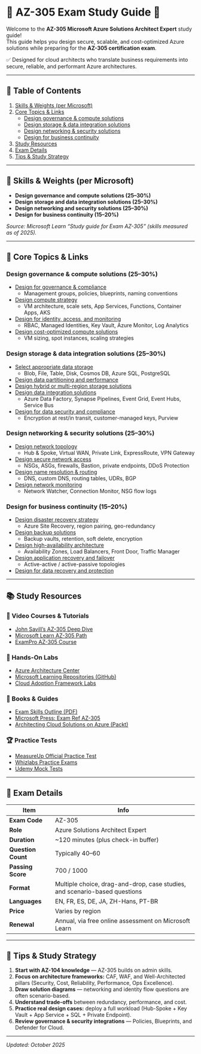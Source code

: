<!--
---
title: "Microsoft Certified: Azure Solutions Architect Expert (AZ-305)"
description: "Study guide for the AZ-305 exam covering design governance, compute, networking, data storage, and business continuity solutions in Azure."
tags: ["Azure", "Certification", "Solutions Architect", "AZ-305", "Expert"]
updated: "2025-10-23"
---
-->
# 🧠 AZ-305 Exam Study Guide 🚀

Welcome to the **AZ-305 Microsoft Azure Solutions Architect Expert** study guide!  
This guide helps you design secure, scalable, and cost-optimized Azure solutions while preparing for the **AZ-305 certification exam**.

✅ Designed for cloud architects who translate business requirements into secure, reliable, and performant Azure architectures.

---

## 📌 Table of Contents
1. [Skills & Weights (per Microsoft)](#skills--weights-per-microsoft)
2. [Core Topics & Links](#core-topics--links)
   - [Design governance & compute solutions](#design-governance--compute-solutions-25–30)
   - [Design storage & data integration solutions](#design-storage--data-integration-solutions-25–30)
   - [Design networking & security solutions](#design-networking--security-solutions-25–30)
   - [Design for business continuity](#design-for-business-continuity-15–20)
3. [Study Resources](#study-resources)
4. [Exam Details](#exam-details)
5. [Tips & Study Strategy](#tips--study-strategy)

---

## 🧭 Skills & Weights (per Microsoft)

- **Design governance and compute solutions (25–30%)**  
- **Design storage and data integration solutions (25–30%)**  
- **Design networking and security solutions (25–30%)**  
- **Design for business continuity (15–20%)**

*Source: Microsoft Learn “Study guide for Exam AZ-305” (skills measured as of 2025).*

---

## 🧩 Core Topics & Links

### Design governance & compute solutions (25–30%)
- [Design for governance & compliance](https://learn.microsoft.com/en-us/azure/cloud-adoption-framework/ready/azure-best-practices/organization-and-governance)
  - Management groups, policies, blueprints, naming conventions
- [Design compute strategy](https://learn.microsoft.com/en-us/azure/architecture/example-scenario/infrastructure/iaas-web-app)
  - VM architecture, scale sets, App Services, Functions, Container Apps, AKS
- [Design for identity, access, and monitoring](https://learn.microsoft.com/en-us/azure/architecture/framework/security/security)
  - RBAC, Managed Identities, Key Vault, Azure Monitor, Log Analytics
- [Design cost-optimized compute solutions](https://learn.microsoft.com/en-us/azure/architecture/framework/cost/overview)
  - VM sizing, spot instances, scaling strategies

### Design storage & data integration solutions (25–30%)
- [Select appropriate data storage](https://learn.microsoft.com/en-us/azure/architecture/data-guide/technology-choices/storage-decision-tree)
  - Blob, File, Table, Disk, Cosmos DB, Azure SQL, PostgreSQL
- [Design data partitioning and performance](https://learn.microsoft.com/en-us/azure/architecture/data-guide/scenarios/performance)
- [Design hybrid or multi-region storage solutions](https://learn.microsoft.com/en-us/azure/storage/common/storage-redundancy)
- [Design data integration solutions](https://learn.microsoft.com/en-us/azure/data-factory/introduction)
  - Azure Data Factory, Synapse Pipelines, Event Grid, Event Hubs, Service Bus
- [Design for data security and compliance](https://learn.microsoft.com/en-us/azure/security/fundamentals/encryption-overview)
  - Encryption at rest/in transit, customer-managed keys, Purview

### Design networking & security solutions (25–30%)
- [Design network topology](https://learn.microsoft.com/en-us/azure/architecture/example-scenario/hybrid/connectivity)
  - Hub & Spoke, Virtual WAN, Private Link, ExpressRoute, VPN Gateway
- [Design secure network access](https://learn.microsoft.com/en-us/azure/architecture/framework/security/design)
  - NSGs, ASGs, firewalls, Bastion, private endpoints, DDoS Protection
- [Design name resolution & routing](https://learn.microsoft.com/en-us/azure/dns/dns-overview)
  - DNS, custom DNS, routing tables, UDRs, BGP
- [Design network monitoring](https://learn.microsoft.com/en-us/azure/network-watcher/network-watcher-monitoring-overview)
  - Network Watcher, Connection Monitor, NSG flow logs

### Design for business continuity (15–20%)
- [Design disaster recovery strategy](https://learn.microsoft.com/en-us/azure/architecture/framework/resiliency/disaster-recovery)
  - Azure Site Recovery, region pairing, geo-redundancy
- [Design backup solutions](https://learn.microsoft.com/en-us/azure/backup/backup-overview)
  - Backup vaults, retention, soft delete, encryption
- [Design high-availability architecture](https://learn.microsoft.com/en-us/azure/architecture/framework/resiliency/availability)
  - Availability Zones, Load Balancers, Front Door, Traffic Manager
- [Design application recovery and failover](https://learn.microsoft.com/en-us/azure/architecture/framework/resiliency/failover)
  - Active-active / active-passive topologies
- [Design for data recovery and protection](https://learn.microsoft.com/en-us/azure/backup/backup-sql-server-azure-vms)

---

## 📚 Study Resources

### 🎥 Video Courses & Tutorials
- [John Savill’s AZ-305 Deep Dive](https://www.youtube.com/watch?v=l9wKqU6Pu9A)
- [Microsoft Learn AZ-305 Path](https://learn.microsoft.com/en-us/certifications/exams/az-305/)
- [ExamPro AZ-305 Course](https://www.youtube.com/watch?v=8VfU1RrVbNw)

### 🧪 Hands-On Labs
- [Azure Architecture Center](https://learn.microsoft.com/en-us/azure/architecture/)
- [Microsoft Learning Repositories (GitHub)](https://github.com/MicrosoftLearning)
- [Cloud Adoption Framework Labs](https://learn.microsoft.com/en-us/azure/cloud-adoption-framework/)

### 📖 Books & Guides
- [Exam Skills Outline (PDF)](https://query.prod.cms.rt.microsoft.com/cms/api/am/binary/RE3VwUY)
- [Microsoft Press: Exam Ref AZ-305](https://www.microsoftpressstore.com/store/exam-ref-az-305-designing-microsoft-azure-infrastructure-9780137904947)
- [Architecting Cloud Solutions on Azure (Packt)](https://www.packtpub.com/product/architecting-microsoft-azure-solutions/9781837631988)

### 🏆 Practice Tests
- [MeasureUp Official Practice Test](https://www.measureup.com/microsoft-certified-azure-solutions-architect-expert-az-305.html)
- [Whizlabs Practice Exams](https://www.whizlabs.com/microsoft-azure-certification-az-305/)
- [Udemy Mock Tests](https://www.udemy.com/course/az-305-azure-solutions-architect-expert/)

---

## 🧾 Exam Details
| Item | Info |
|---|---|
| **Exam Code** | AZ-305 |
| **Role** | Azure Solutions Architect Expert |
| **Duration** | ~120 minutes (plus check-in buffer) |
| **Question Count** | Typically 40–60 |
| **Passing Score** | 700 / 1000 |
| **Format** | Multiple choice, drag-and-drop, case studies, and scenario-based questions |
| **Languages** | EN, FR, ES, DE, JA, ZH-Hans, PT-BR |
| **Price** | Varies by region |
| **Renewal** | Annual, via free online assessment on Microsoft Learn |

---

## 🎯 Tips & Study Strategy
1. **Start with AZ-104 knowledge** — AZ-305 builds on admin skills.  
2. **Focus on architecture frameworks:** CAF, WAF, and Well-Architected pillars (Security, Cost, Reliability, Performance, Ops Excellence).  
3. **Draw solution diagrams** — networking and identity flow questions are often scenario-based.  
4. **Understand trade-offs** between redundancy, performance, and cost.  
5. **Practice real design cases:** deploy a full workload (Hub-Spoke + Key Vault + App Service + SQL + Private Endpoint).  
6. **Review governance & security integrations** — Policies, Blueprints, and Defender for Cloud.  

---

*Updated: October 2025*
